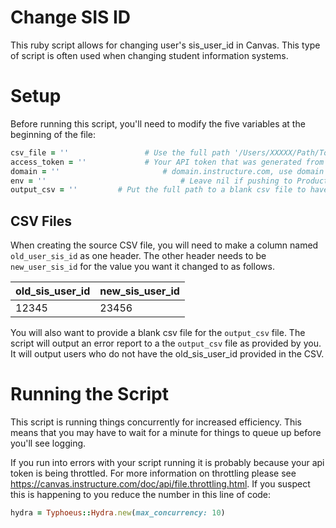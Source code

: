 # Change SIS ID

This ruby script allows for changing user's sis_user_id in Canvas. This type of script is often used when changing student information systems.

# Setup

Before running this script, you'll need to modify the five variables at the beginning of the file:

  ```ruby
  csv_file = ''     			# Use the full path '/Users/XXXXX/Path/To/File.csv' to source csv file
  access_token = ''				# Your API token that was generated from your account user
  domain = '' 						# domain.instructure.com, use domain only
  env = '' 						    	# Leave nil if pushing to Production
  output_csv = ''         # Put the full path to a blank csv file to have the errors written in.
  ```
  
## CSV Files

When creating the source CSV file, you will need to make a column named `old_user_sis_id` as one header.
The other header needs to be `new_user_sis_id` for the value you want it changed to as follows.

old_sis_user_id | new_sis_user_id
--- | ---
12345 | 23456

You will also want to provide a blank csv file for the `output_csv` file. The script will output an error report to a the `output_csv` file as provided by you. It will output users who do not have the old_sis_user_id provided in the CSV.

# Running the Script

This script is running things concurrently for increased efficiency. This means that you may have to wait for a minute for things to queue up before you'll see logging.

If you run into errors with your script running it is probably because your api token is being throttled. For more information on throttling please see <https://canvas.instructure.com/doc/api/file.throttling.html>. If you suspect this is happening to you reduce the number in this line of code:

  ```ruby
  hydra = Typhoeus::Hydra.new(max_concurrency: 10)
  ```

